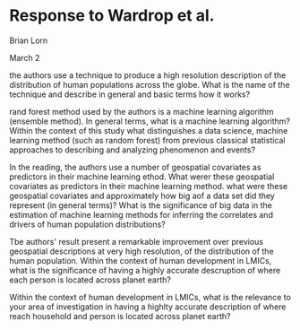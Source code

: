# Response to Wardrop et al.
Brian Lorn

March 2

the authors use a technique to produce a high resolution description of the distribution of human populations across the globe.
What is the name of the technique and describe in general and basic  terms how it works?

rand forest method used by the authors is a machine learning algorithm (ensemble method). In general terms, what is a machine learning algorithm?
Within the context of this study what distinguishes a data science, machine learning method (such as random forest) from previous classical
statistical approaches to describing and analyzing phenomenon and events?

In the reading, the authors use a number of geospatial covariates as predictors in their machine learning ethod. What werer these geospatial
covariates as predictors in their machine learning method. what were these geospatial covariates and approximately how big aof a data set did they
represent (in general terms)? What is the significance of big data in the estimation of machine learning methods for inferring the correlates
and drivers of human population distributions?

Tbe authors' result present a remarkable improvement over previous geospatial descriptions at very high resolution, of the distribution of the
human population. Within the context of human development in LMICs, what is the significance of having a highly accurate descruption of where each
person is located across planet earth?

Within the context of human development in LMICs, what is the relevance to your area of investigation in having a highlty accurate description of 
where reach household and person is located across planet earth?

